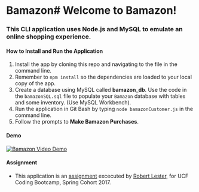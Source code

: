 # Bamazon# Welcome to Bamazon!

### This CLI application uses Node.js and MySQL to emulate an online shopping experience.

#### How to Install and Run the Application

1. Install the app by cloning this repo and navigating to the file in the command line.
2. Remember to `npm install` so the dependencies are loaded to your local copy of the app.
3. Create a database using MySQL called __bamazon_db__.  Use the code in the `bamazonSQL.sql` file to populate your `Bamazon` database with tables and some inventory. (Use MySQL Workbench).
3. Run the application in Git Bash by typing `node bamazonCustomer.js` in the command line.
4. Follow the prompts to __Make Bamazon Purchases__.

#### Demo

[![Bamazon Video Demo](http://img.youtube.com/vi/WKIaSnvbO5w/0.jpg)](https://youtu.be/msDRw8Hhexo "Bamazon Demo")

#### Assignment

* This application is an [assignment](https://github.com/UCF-Coding-Boot-Camp/01-2017-VW-Class-Content/blob/master/Homework/Week-12/homework_instructions.md "Homework #12") excecuted by [Robert Lester,](https://github.com/Roblester09 "Robert Lester GitHub") for UCF Coding Bootcamp, Spring Cohort 2017.
